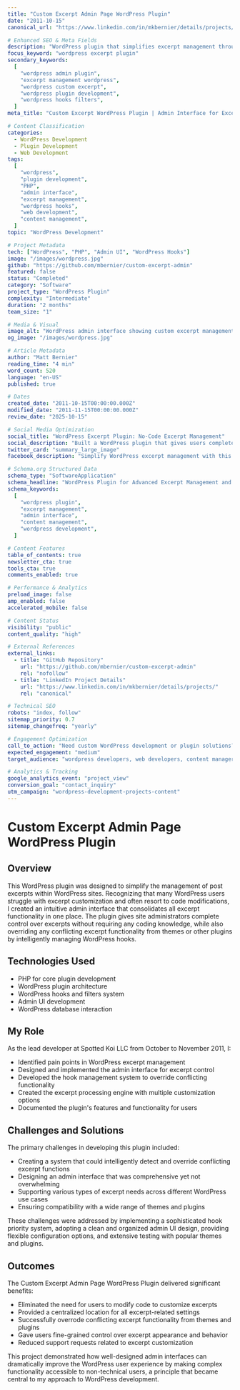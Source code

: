 ```yaml
---
title: "Custom Excerpt Admin Page WordPress Plugin"
date: "2011-10-15"
canonical_url: "https://www.linkedin.com/in/mkbernier/details/projects/"

# Enhanced SEO & Meta Fields
description: "WordPress plugin that simplifies excerpt management through an intuitive admin interface, eliminating the need for code modifications. Complete control over post excerpts without coding knowledge."
focus_keyword: "wordpress excerpt plugin"
secondary_keywords:
  [
    "wordpress admin plugin",
    "excerpt management wordpress",
    "wordpress custom excerpt",
    "wordpress plugin development",
    "wordpress hooks filters",
  ]
meta_title: "Custom Excerpt WordPress Plugin | Admin Interface for Excerpt Management"

# Content Classification
categories:
  - WordPress Development
  - Plugin Development
  - Web Development
tags:
  [
    "wordpress",
    "plugin development",
    "PHP",
    "admin interface",
    "excerpt management",
    "wordpress hooks",
    "web development",
    "content management",
  ]
topic: "WordPress Development"

# Project Metadata
tech: ["WordPress", "PHP", "Admin UI", "WordPress Hooks"]
image: "/images/wordpress.jpg"
github: "https://github.com/mbernier/custom-excerpt-admin"
featured: false
status: "Completed"
category: "Software"
project_type: "WordPress Plugin"
complexity: "Intermediate"
duration: "2 months"
team_size: "1"

# Media & Visual
image_alt: "WordPress admin interface showing custom excerpt management plugin with intuitive controls"
og_image: "/images/wordpress.jpg"

# Article Metadata
author: "Matt Bernier"
reading_time: "4 min"
word_count: 520
language: "en-US"
published: true

# Dates
created_date: "2011-10-15T00:00:00.000Z"
modified_date: "2011-11-15T00:00:00.000Z"
review_date: "2025-10-15"

# Social Media Optimization
social_title: "WordPress Excerpt Plugin: No-Code Excerpt Management"
social_description: "Built a WordPress plugin that gives users complete control over post excerpts through an intuitive admin interface. No coding required, overrides theme conflicts."
twitter_card: "summary_large_image"
facebook_description: "Simplify WordPress excerpt management with this custom plugin. Features intelligent hook management, clean admin UI, and compatibility with themes and plugins."

# Schema.org Structured Data
schema_type: "SoftwareApplication"
schema_headline: "WordPress Plugin for Advanced Excerpt Management and Admin Control"
schema_keywords:
  [
    "wordpress plugin",
    "excerpt management",
    "admin interface",
    "content management",
    "wordpress development",
  ]

# Content Features
table_of_contents: true
newsletter_cta: true
tools_cta: true
comments_enabled: true

# Performance & Analytics
preload_image: false
amp_enabled: false
accelerated_mobile: false

# Content Status
visibility: "public"
content_quality: "high"

# External References
external_links:
  - title: "GitHub Repository"
    url: "https://github.com/mbernier/custom-excerpt-admin"
    rel: "nofollow"
  - title: "LinkedIn Project Details"
    url: "https://www.linkedin.com/in/mkbernier/details/projects/"
    rel: "canonical"

# Technical SEO
robots: "index, follow"
sitemap_priority: 0.7
sitemap_changefreq: "yearly"

# Engagement Optimization
call_to_action: "Need custom WordPress development or plugin solutions?"
expected_engagement: "medium"
target_audience: "wordpress developers, web developers, content managers, wordpress users"

# Analytics & Tracking
google_analytics_event: "project_view"
conversion_goal: "contact_inquiry"
utm_campaign: "wordpress-development-projects-content"
---
```


# Custom Excerpt Admin Page WordPress Plugin

## Overview

This WordPress plugin was designed to simplify the management of post excerpts within WordPress sites. Recognizing that many WordPress users struggle with excerpt customization and often resort to code modifications, I created an intuitive admin interface that consolidates all excerpt functionality in one place. The plugin gives site administrators complete control over excerpts without requiring any coding knowledge, while also overriding any conflicting excerpt functionality from themes or other plugins by intelligently managing WordPress hooks.

## Technologies Used

- PHP for core plugin development
- WordPress plugin architecture
- WordPress hooks and filters system
- Admin UI development
- WordPress database interaction

## My Role

As the lead developer at Spotted Koi LLC from October to November 2011, I:

- Identified pain points in WordPress excerpt management
- Designed and implemented the admin interface for excerpt control
- Developed the hook management system to override conflicting functionality
- Created the excerpt processing engine with multiple customization options
- Documented the plugin's features and functionality for users

## Challenges and Solutions

The primary challenges in developing this plugin included:

- Creating a system that could intelligently detect and override conflicting excerpt functions
- Designing an admin interface that was comprehensive yet not overwhelming
- Supporting various types of excerpt needs across different WordPress use cases
- Ensuring compatibility with a wide range of themes and plugins

These challenges were addressed by implementing a sophisticated hook priority system, adopting a clean and organized admin UI design, providing flexible configuration options, and extensive testing with popular themes and plugins.

## Outcomes

The Custom Excerpt Admin Page WordPress Plugin delivered significant benefits:

- Eliminated the need for users to modify code to customize excerpts
- Provided a centralized location for all excerpt-related settings
- Successfully overrode conflicting excerpt functionality from themes and plugins
- Gave users fine-grained control over excerpt appearance and behavior
- Reduced support requests related to excerpt customization

This project demonstrated how well-designed admin interfaces can dramatically improve the WordPress user experience by making complex functionality accessible to non-technical users, a principle that became central to my approach to WordPress development.
